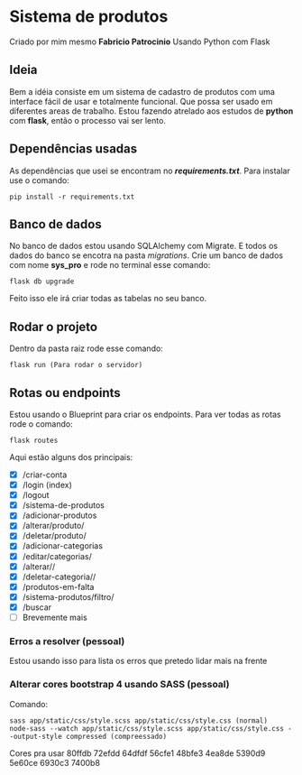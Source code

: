 # Sistema de produtos
Criado por mim mesmo **Fabricio Patrocinio**
Usando Python com Flask

## Ideia
Bem a idéia consiste em um sistema de cadastro de produtos com uma interface fácil de usar e totalmente funcional. Que possa ser usado em diferentes areas de trabalho. Estou fazendo atrelado aos estudos de **python** com **flask**, então o processo vai ser lento.

## Dependências usadas
As dependências que usei se encontram no **_requirements.txt_**.
Para instalar use o comando:
```
pip install -r requirements.txt
```

## Banco de dados
No banco de dados estou usando SQLAlchemy com Migrate. E todos os dados do banco se encotra na pasta _migrations_.
Crie um banco de dados com nome **sys_pro** e rode no terminal esse comando:
```
flask db upgrade
```
Feito isso ele irá criar todas as tabelas no seu banco.

## Rodar o projeto
Dentro da pasta raiz rode esse comando:
```
flask run (Para rodar o servidor)
```

## Rotas ou endpoints
Estou usando o Blueprint para criar os endpoints.
Para ver todas as rotas rode o comando:
```
flask routes
```
Aqui estão alguns dos principais:
- [x] /criar-conta
- [x] /login (index)
- [x] /logout
- [x] /sistema-de-produtos
- [x] /adicionar-produtos
- [x] /alterar/produto/<id>
- [x] /deletar/produto/<id>
- [x] /adicionar-categorias
- [x] /editar/categorias/
- [x] /alterar/<categoria>/<id>
- [x] /deletar-categoria/<categoria>/<id>
- [x] /produtos-em-falta
- [x] /sistema-produtos/filtro/<filtro>
- [x] /buscar
- [ ] Brevemente mais

### Erros a resolver (pessoal)
Estou usando isso para lista os erros que pretedo lidar mais na frente

### Alterar cores bootstrap 4 usando SASS (pessoal)
Comando:
```
sass app/static/css/style.scss app/static/css/style.css (normal) 
node-sass --watch app/static/css/style.scss app/static/css/style.css --output-style compressed (compreessado) 
``` 
Cores pra usar
80ffdb
72efdd
64dfdf
56cfe1
48bfe3
4ea8de
5390d9
5e60ce
6930c3
7400b8

